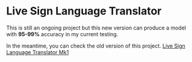 # Live Sign Language Translator
This is still an ongoing project but this new version can produce a model with **95-99%** accuracy in my current testing.

In the meantime, you can check the old version of this project.
[Live Sign Language Translator Mk1](https://github.com/lloyd-axe/Live-sign-language-translator-mk1)


